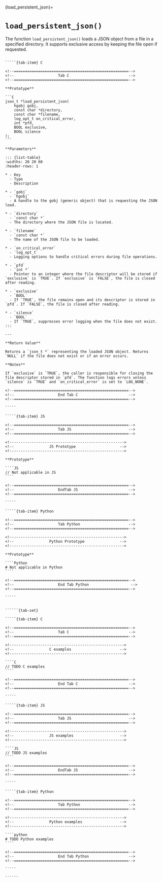 <!-- ============================================================== -->
(load_persistent_json)=
# `load_persistent_json()`
<!-- ============================================================== -->

The function `load_persistent_json()` loads a JSON object from a file in a specified directory. It supports exclusive access by keeping the file open if requested.

<!------------------------------------------------------------>
<!--                    Prototypes                          -->
<!------------------------------------------------------------>

``````{tab-set}

`````{tab-item} C

<!--====================================================-->
<!--                    Tab C                           -->
<!--====================================================-->

**Prototype**

```C
json_t *load_persistent_json(
    hgobj gobj,
    const char *directory,
    const char *filename,
    log_opt_t on_critical_error,
    int *pfd,
    BOOL exclusive,
    BOOL silence
);
```

**Parameters**

::: {list-table}
:widths: 20 20 60
:header-rows: 1

* - Key
  - Type
  - Description

* - `gobj`
  - `hgobj`
  - A handle to the gobj (generic object) that is requesting the JSON load.

* - `directory`
  - `const char *`
  - The directory where the JSON file is located.

* - `filename`
  - `const char *`
  - The name of the JSON file to be loaded.

* - `on_critical_error`
  - `log_opt_t`
  - Logging options to handle critical errors during file operations.

* - `pfd`
  - `int *`
  - Pointer to an integer where the file descriptor will be stored if `exclusive` is `TRUE`. If `exclusive` is `FALSE`, the file is closed after reading.

* - `exclusive`
  - `BOOL`
  - If `TRUE`, the file remains open and its descriptor is stored in `pfd`. If `FALSE`, the file is closed after reading.

* - `silence`
  - `BOOL`
  - If `TRUE`, suppresses error logging when the file does not exist.
:::

---

**Return Value**

Returns a `json_t *` representing the loaded JSON object. Returns `NULL` if the file does not exist or if an error occurs.

**Notes**

If `exclusive` is `TRUE`, the caller is responsible for closing the file descriptor stored in `pfd`. The function logs errors unless `silence` is `TRUE` and `on_critical_error` is set to `LOG_NONE`.

<!--====================================================-->
<!--                    End Tab C                       -->
<!--====================================================-->

`````

`````{tab-item} JS

<!--====================================================-->
<!--                    Tab JS                          -->
<!--====================================================-->

<!---------------------------------------------------->
<!--                JS Prototype                    -->
<!---------------------------------------------------->

**Prototype**

````JS
// Not applicable in JS
````

<!--====================================================-->
<!--                    EndTab JS                       -->
<!--====================================================-->

`````

`````{tab-item} Python

<!--====================================================-->
<!--                    Tab Python                      -->
<!--====================================================-->

<!---------------------------------------------------->
<!--                Python Prototype                -->
<!---------------------------------------------------->

**Prototype**

````Python
# Not applicable in Python
````

<!--====================================================-->
<!--                    End Tab Python                   -->
<!--====================================================-->

`````

``````

<!------------------------------------------------------------>
<!--                    Examples                            -->
<!------------------------------------------------------------>

```````{dropdown} Examples

``````{tab-set}

`````{tab-item} C

<!--====================================================-->
<!--                    Tab C                           -->
<!--====================================================-->

<!---------------------------------------------------->
<!--                C examples                      -->
<!---------------------------------------------------->

````C
// TODO C examples
````

<!--====================================================-->
<!--                    End Tab C                       -->
<!--====================================================-->

`````

`````{tab-item} JS

<!--====================================================-->
<!--                    Tab JS                          -->
<!--====================================================-->

<!---------------------------------------------------->
<!--                JS examples                     -->
<!---------------------------------------------------->

````JS
// TODO JS examples
````

<!--====================================================-->
<!--                    EndTab JS                       -->
<!--====================================================-->

`````

`````{tab-item} Python

<!--====================================================-->
<!--                    Tab Python                      -->
<!--====================================================-->

<!---------------------------------------------------->
<!--                Python examples                 -->
<!---------------------------------------------------->

````python
# TODO Python examples
````

<!--====================================================-->
<!--                    End Tab Python                  -->
<!--====================================================-->

`````

``````

```````
